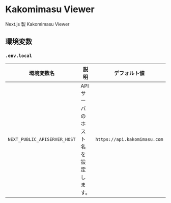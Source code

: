 # Kakomimasu Viewer

Next.js 製 Kakomimasu Viewer

## 環境変数

### `.env.local`

| 環境変数名                   | 説明                               | デフォルト値                 |
| ---------------------------- | ---------------------------------- | ---------------------------- |
| `NEXT_PUBLIC_APISERVER_HOST` | API サーバのホスト名を設定します。 | `https://api.kakomimasu.com` |
